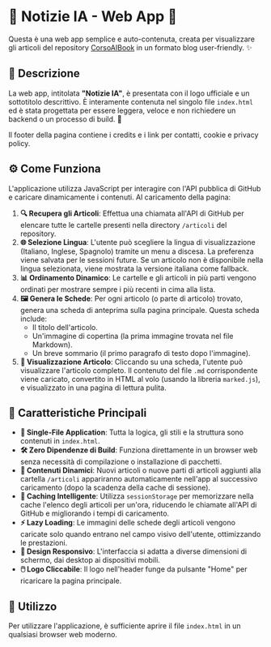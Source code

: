 # 🤖 Notizie IA - Web App 📰

Questa è una web app semplice e auto-contenuta, creata per visualizzare gli articoli del repository [CorsoAIBook](https://github.com/matteobaccan/CorsoAIBook) in un formato blog user-friendly. ✨

## 📝 Descrizione

La web app, intitolata **"Notizie IA"**, è presentata con il logo ufficiale e un sottotitolo descrittivo. È interamente contenuta nel singolo file `index.html` ed è stata progettata per essere leggera, veloce e non richiedere un backend o un processo di build. 🚀

Il footer della pagina contiene i credits e i link per contatti, cookie e privacy policy.

## ⚙️ Come Funziona

L'applicazione utilizza JavaScript per interagire con l'API pubblica di GitHub e caricare dinamicamente i contenuti. Al caricamento della pagina:

1.  **🔍 Recupera gli Articoli**: Effettua una chiamata all'API di GitHub per elencare tutte le cartelle presenti nella directory `/articoli` del repository.
2.  **🌐 Selezione Lingua**: L'utente può scegliere la lingua di visualizzazione (Italiano, Inglese, Spagnolo) tramite un menu a discesa. La preferenza viene salvata per le sessioni future. Se un articolo non è disponibile nella lingua selezionata, viene mostrata la versione italiana come fallback.
3.  **📊 Ordinamento Dinamico**: Le cartelle e gli articoli in più parti vengono ordinati per mostrare sempre i più recenti in cima alla lista.
4.  **🖼️ Genera le Schede**: Per ogni articolo (o parte di articolo) trovato, genera una scheda di anteprima sulla pagina principale. Questa scheda include:
    *   Il titolo dell'articolo.
    *   Un'immagine di copertina (la prima immagine trovata nel file Markdown).
    *   Un breve sommario (il primo paragrafo di testo dopo l'immagine).
5.  **📖 Visualizzazione Articolo**: Cliccando su una scheda, l'utente può visualizzare l'articolo completo. Il contenuto del file `.md` corrispondente viene caricato, convertito in HTML al volo (usando la libreria `marked.js`), e visualizzato in una pagina di lettura pulita.

## 🌟 Caratteristiche Principali

-   **📄 Single-File Application**: Tutta la logica, gli stili e la struttura sono contenuti in `index.html`.
-   **🛠️ Zero Dipendenze di Build**: Funziona direttamente in un browser web senza necessità di compilazione o installazione di pacchetti.
-   **🔄 Contenuti Dinamici**: Nuovi articoli o nuove parti di articoli aggiunti alla cartella `/articoli` appariranno automaticamente nell'app al successivo caricamento (dopo la scadenza della cache di sessione).
-   **🧠 Caching Intelligente**: Utilizza `sessionStorage` per memorizzare nella cache l'elenco degli articoli per un'ora, riducendo le chiamate all'API di GitHub e migliorando i tempi di caricamento.
-   **⚡ Lazy Loading**: Le immagini delle schede degli articoli vengono caricate solo quando entrano nel campo visivo dell'utente, ottimizzando le prestazioni.
-   **📱 Design Responsivo**: L'interfaccia si adatta a diverse dimensioni di schermo, dai desktop ai dispositivi mobili.
-   **🖱️ Logo Cliccabile**: Il logo nell'header funge da pulsante "Home" per ricaricare la pagina principale.

## 🚀 Utilizzo

Per utilizzare l'applicazione, è sufficiente aprire il file `index.html` in un qualsiasi browser web moderno.
